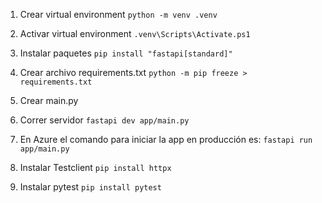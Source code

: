 1. Crear virtual environment
`python -m venv .venv`

2. Activar virtual environment
`.venv\Scripts\Activate.ps1`

3. Instalar paquetes
`pip install "fastapi[standard]" `

4. Crear archivo requirements.txt
`python -m pip freeze > requirements.txt`

5. Crear main.py
6. Correr servidor `fastapi dev app/main.py`

7. En Azure el comando para iniciar la app en producción es:
`fastapi run app/main.py`

8. Instalar Testclient
`pip install httpx`
9. Instalar pytest
`pip install pytest`

